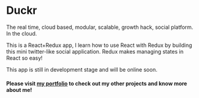 # Duckr

The real time, cloud based, modular, scalable, growth hack, social platform. In the cloud.

This is a React+Redux app, I learn how to use React with Redux by building this mini twitter-like social application. Redux makes managing states in React so easy!

This app is still in development stage and will be online soon.

#### Please visit [my portfolio](http://johnsontai.me) to check out my other projects and know more about me!